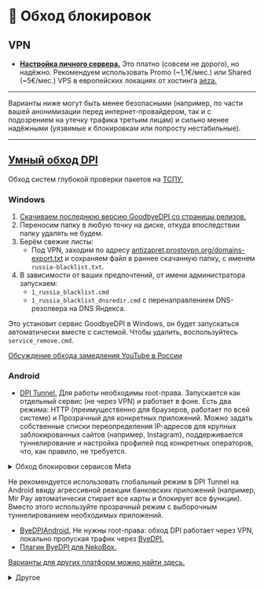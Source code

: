 # 🚫 Обход блокировок

## VPN
* [**Настройка личного сервера.**](https://github.com/reddxae/unrestrict) Это платно (совсем не дорого), но надёжно. Рекомендуем использовать Promo (~1,1€/мес.) или Shared (~5€/мес.) VPS в европейских локациях от хостинга [aéza.](https://aeza.net/)

___
Варианты ниже могут быть менее безопасными (например, по части вашей анонимизации перед интернет-провайдером, так и с подозрением на утечку трафика третьим лицам) и сильно менее надёжными (уязвимые к блокировкам или попросту нестабильные). 
___

## [Умный обход DPI](https://github.com/ValdikSS/GoodbyeDPI)
Обход систем глубокой проверки пакетов на [ТСПУ.](https://www.ordercom.ru/analitika/suvenirans#:~:text=%C2%AB%D0%A2%D0%A1%D0%9F%D0%A3%C2%BB%2C%20%E2%80%94%20%D1%82%D0%B5%D1%85%D0%BD%D0%B8%D1%87%D0%B5%D1%81%D0%BA%D0%B8%D0%B5%20%D1%81%D1%80%D0%B5%D0%B4%D1%81%D1%82%D0%B2%D0%B0,5.1.)

### Windows
1. [Скачиваем последнюю версию GoodbyeDPI со страницы релизов.](https://github.com/ValdikSS/GoodbyeDPI/releases)
2. Переносим папку в любую точку на диске, откуда впоследствии папку удалять не будем.
3. Берём свежие листы:
   * Под VPN, заходим по адресу [antizapret.prostovpn.org/domains-export.txt](https://antizapret.prostovpn.org/domains-export.txt) и сохраняем файл в раннее скачанную папку, с именем `russia-blacklist.txt`.
4. В зависимости от ваших предпочтений, от имени администратора запускаем:
   * `1_russia_blacklist.cmd`
   * `1_russia_blacklist_dnsredir.cmd` c перенаправлением DNS-резолвера на DNS Яндекса.

Это установит сервис GoodbyeDPI в Windows, он будет запускаться автоматически вместе с системой. Чтобы удалить, воспользуйтесь `service_remove.cmd`.  

[Обсуждение обхода замедления YouTube в России](https://github.com/ValdikSS/GoodbyeDPI/issues/378)

### Android
* [DPI Tunnel.](https://github.com/nomoresat/DPITunnel-android) Для работы необходимы root-права. Запускается как отдельный сервис (не через VPN) и работает в фоне. Есть два режима: HTTP (преимущественно для браузеров, работает по всей системе) и Прозрачный для конкретных приложений. Можно задать собственные списки переопределения IP-адресов для крупных заблокированных сайтов (например, Instagram), поддерживается туннелирование и настройка профилей под конкретных операторов, что, как правило, не требуется.

<details>

<summary>Обход блокировки сервисов Meta</summary>

Сохраните список в текстовый файл и выгрузите его в приложение (тапом по иконке выгрузки), пункты будут заполнены автоматически.
За подборку спасибо [inkanusgray.](https://4pda.to/forum/index.php?showuser=4007197)

```
edge-chat.facebook.com 157.240.200.16
graph.facebook.com 157.240.200.16
mbasic.facebook.com 157.240.200.16
touch.facebook.com 157.240.200.16
instagram.com 157.240.200.174
www.instagram.com 157.240.200.174
b.i.instagram.com 157.240.200.174
facebook.com 157.240.200.35
www.facebook.com 157.240.200.35
fb.com 157.240.200.35
m.facebook.com 157.240.200.35
api.instagram.com 157.240.200.63
i.instagram.com 157.240.200.63
graph.instagram.com 157.240.200.63
static.cdninstagram.com 157.240.200.63
edge-chat.instagram.com 157.240.200.63
scontent-hel3-1.cdninstagram.com 157.240.200.63
scontent.cdninstagram.com 157.240.200.63
l.instagram.com 157.240.200.63
threads.net 157.240.200.63
www.threads.net 157.240.200.63
scontent-hel3-1.xx.fbcdn.net 157.240.200.14
static.xx.fbcdn.net 157.240.200.14
scontent.xx.fbcdn.net 157.240.200.14
connect.facebook.net 157.240.200.14
gateway.facebook.com 157.240.200.3
gateway.instagram.com 157.240.200.3
gateway.threads.net 157.240.200.3
```

</details>

Не рекомендуется использовать глобальный режим в DPI Tunnel на Android ввиду агрессивной реакции банковских приложений (например, Mir Pay автоматически стирает все карты и блокирует все функции). Вместо этого используйте прозрачный режим с выборочным туннелированием необходимых приложений.

* [ByeDPIAndroid.](https://github.com/dovecoteescapee/ByeDPIAndroid/) Не нужны root-права: обход DPI работает через VPN, локально пропуская трафик через [ByeDPI.](https://github.com/hufrea/byedpi)
* [Плагин ByeDPI для NekoBox.](https://github.com/hufrea/byedpi-neko/releases)

[Варианты для других платформ можно найти здесь.](https://github.com/ValdikSS/GoodbyeDPI#similar-projects)

<details>

<summary>Другое</summary>

## Tor
Вкратце то, что из себя представляет сеть Tor, можно описать как огромную систему прокси-серверов, позволяющую устанавливать анонимное сетевое соединение из любой точки Интернета.
* [Tor Browser.](https://tor.calyxinstitute.org/download/) Самый простой и очевидный юзкейс Tor в оформлении фирменного браузера, также включающего в себя различные уровни защиты от трекеров и другой слежки. 
* [Tor Bridges.](https://bridges.torproject.org/) Запрос мостов для обхода блокировки сети Tor (необходимо для России). Мосты можно получить по электронной почте, отправив пустое письмо на адрес bridges@torproject.org (только с ящиков Gmail).
* [Tor Control Panel.](https://github.com/abysshint/tor-control-panel/blob/main/README.ru.md#readme-top) Управление и мониторинг сети Tor в Windows (Tor Expert Bundle).

## Прокси
Списки бесплатных прокси (они могут быть небезопасны!). Такими стоит пользоваться только в крайнем случае.  
* [hidemyname](https://hidemy.io/ru/proxy-list/)  
* [SPYS.ONE](https://spys.one/)

### [MTProto для Telegram](https://core.telegram.org/mtproto)
* [Рекомендуем поднять собственный MTProto.](https://github.com/reddxae/unrestrict#mtproto)
* [MTProxyStar.](https://t.me/MTProxyStar) Свежие прокси. Низкий пинг, работают стабильно.

</details>


